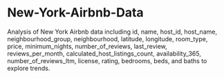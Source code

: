 # New-York-Airbnb-Data
Analysis of New York Airbnb data including id, name, host_id, host_name, neighbourhood_group, neighbourhood, latitude, longitude, room_type, price, minimum_nights, number_of_reviews, last_review, reviews_per_month, calculated_host_listings_count, availability_365, number_of_reviews_ltm, license, rating, bedrooms, beds, and baths to explore trends.
